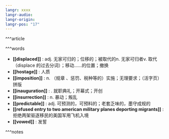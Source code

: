 ```yaml
---
langr: xxxx
langr-audio: 
langr-origin: 
langr-pos: "17"
---
```


^^^article



^^^words
+ **[[displaced]]** : adj. 无家可归的；位移的；被取代的n. 无家可归者v. 取代（displace 的过去分词）；移动……的位置；撤换
+ **[[hostage]]** : 人质
+ **[[imposition]]** : n. （规章 、惩罚、税种等的）实施；无理要求；（活字页）拼版
+ **[[inauguration]]** : . 就职典礼；开幕式；开创
+ **[[insurrection]]** : n. 暴动；叛乱
+ **[[predictable]]** : adj. 可预测的，可预料的；老套乏味的，墨守成规的
+ **[[refused entry to two american military planes deporting migrants]]** : 拒绝两架驱逐移民的美国军用飞机入境
+ **[[vowed]]** : 发誓

^^^notes